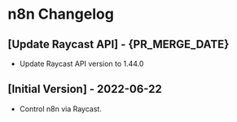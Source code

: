 # n8n Changelog

## [Update Raycast API] - {PR_MERGE_DATE}

- Update Raycast API version to 1.44.0

## [Initial Version] - 2022-06-22

- Control n8n via Raycast.
